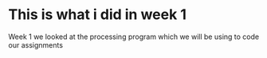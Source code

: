 # This is what i did in week 1

Week 1 we looked at the processing program which we will be using to code our assignments

